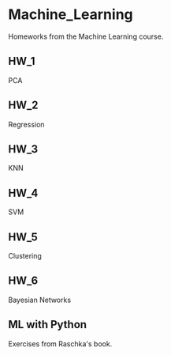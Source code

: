 # Machine_Learning
Homeworks from the Machine Learning course.

## HW_1
PCA
## HW_2
Regression
## HW_3
KNN
## HW_4
SVM
## HW_5
Clustering
## HW_6
Bayesian Networks
## ML with Python 
Exercises from Raschka's book.
